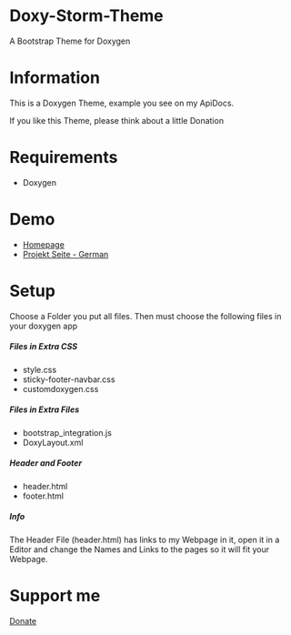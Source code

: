 # Doxy-Storm-Theme
A Bootstrap Theme for Doxygen

# Information
This is a Doxygen Theme, example you see on my ApiDocs.

If you like this Theme, please think about a little Donation

# Requirements
* Doxygen

# Demo
* [Homepage](http://apidocs.ruben-storm.eu/)
* [Projekt Seite - German](http://ruben-storm.de/portfolio/doxy-storm-theme/)

# Setup
Choose a Folder you put all files. Then must choose the following files in your doxygen app

##### Files in Extra CSS
* style.css
* sticky-footer-navbar.css
* customdoxygen.css

##### Files in Extra Files
* bootstrap_integration.js
* DoxyLayout.xml

##### Header and Footer
* header.html
* footer.html

##### Info
The Header File (header.html) has links to my Webpage in it, open it in a Editor 
and change the Names and Links to the pages so it will fit your Webpage.



# Support me
[Donate](https://www.paypal.com/cgi-bin/webscr?cmd=_s-xclick&hosted_button_id=77BKYQV744YPU)



